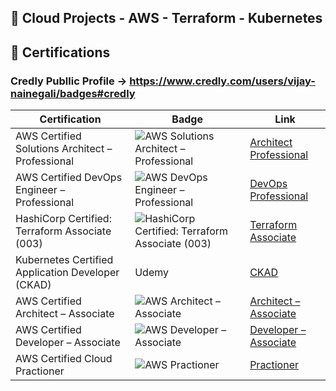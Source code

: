 ## 🚀 Cloud Projects - AWS - Terraform - Kubernetes




## 🏅 Certifications 




### Credly Publlic Profile -> https://www.credly.com/users/vijay-nainegali/badges#credly

| Certification | Badge | Link |
|---------------|-------|------|
|AWS Certified Solutions Architect – Professional|![AWS Solutions Architect – Professional](https://images.credly.com/size/110x110/images/2d84e428-9078-49b6-a804-13c15383d0de/image.png) |[Architect Professional](https://www.credly.com/badges/5bb819bc-ae9f-4546-b472-064949b49a4c/public_url)
|AWS Certified DevOps Engineer – Professional|![AWS DevOps Engineer – Professional](https://images.credly.com/size/110x110/images/bd31ef42-d460-493e-8503-39592aaf0458/image.png)|[DevOps Professional](https://www.credly.com/badges/07282de3-19b9-496e-acc7-25a31a01665e/public_url)
|HashiCorp Certified: Terraform Associate (003)|![HashiCorp Certified: Terraform Associate (003)](https://images.credly.com/size/110x110/images/0dc62494-dc94-469a-83af-e35309f27356/blob)|[Terraform Associate](https://www.credly.com/badges/e5da1168-fc4c-472d-bab7-d8c46d125e79/public_url)
|Kubernetes Certified Application Developer (CKAD)| Udemy |[CKAD](https://www.udemy.com/certificate/UC-919f5657-7d7f-46d1-9282-fd414efb70ca/)
|AWS Certified Architect – Associate|![AWS Architect – Associate](https://images.credly.com/size/110x110/images/0e284c3f-5164-4b21-8660-0d84737941bc/image.png)|[Architect – Associate](https://www.credly.com/badges/28bfdb72-4758-4606-a3a2-7e714ec878da/public_url)
|AWS Certified Developer – Associate|![AWS Developer – Associate](https://images.credly.com/size/110x110/images/b9feab85-1a43-4f6c-99a5-631b88d5461b/image.png)|[Developer – Associate](https://www.credly.com/badges/bad31d88-dfb7-4af5-b35b-6b686e7366ea/public_url)
|AWS Certified Cloud Practioner|![AWS Practioner](https://images.credly.com/size/110x110/images/00634f82-b07f-4bbd-a6bb-53de397fc3a6/image.png)|[Practioner](https://www.credly.com/badges/2ca794d0-67ae-4ba4-bbce-eb0ba8f64eb5/public_url)




            






